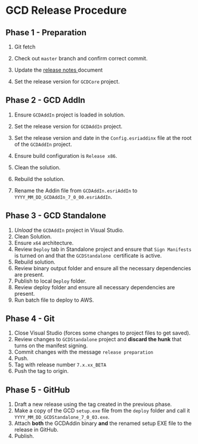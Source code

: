 # GCD Release Procedure

## Phase 1 - Preparation

1. Git fetch

2. Check out `master` branch and confirm correct commit.

3. Update the [release notes ](http://gcd.riverscapes.net/release_notes.html) document

4. Set the release version for `GCDCore` project.

## Phase 2 - GCD AddIn

1. Ensure `GCDAddIn` project is loaded in solution.

2. Set the release version for `GCDAddIn` project.

3. Set the release version and date in the `Config.esriaddinx` file at the root of the `GCDAddIn` project.​

4. Ensure build configuration is `Release x86`.

5. Clean the solution.

6. Rebuild the solution.

7. Rename the Addin file from `GCDAddIn.esriAddIn` to `YYYY_MM_DD_GCDAddIn_7_0_00.esriAddIn`.


## Phase 3 - GCD Standalone

1. *Unload* the `GCDAddIn` project in Visual Studio.
2. Clean Solution.
3. Ensure `x64` architecture.
3. Review `Deploy` tab in Standalone project and ensure that `Sign Manifests` is turned on and that the `GCDStandalone `certificate is active.
4. Rebuild solution.
5. Review binary output folder and ensure all the necessary dependencies are present.
6. Publish to local `Deploy` folder.
7. Review deploy folder and ensure all necessary dependencies are present.
8. Run batch file to deploy to AWS.

## Phase 4 - Git

1. Close Visual Studio (forces some changes to project files to get saved).
2. Review changes to `GCDStandalone` project and **discard the hunk** that turns on the manifest signing.
3. Commit changes with the message `release preparation`
4. Push.
5. Tag with release number `7.x.xx_BETA`
6. Push the tag to origin.

## Phase 5 - GitHub

1. Draft a new release using the tag created in the previous phase.
2. Make a copy of the GCD `setup.exe` file from the `deploy` folder and call it `YYYY_MM_DD_GCDStandalone_7_0_03.exe`.
3. Attach **both** the GCDAddin binary **and** the renamed setup EXE file to the release in GitHub.
4. Publish.